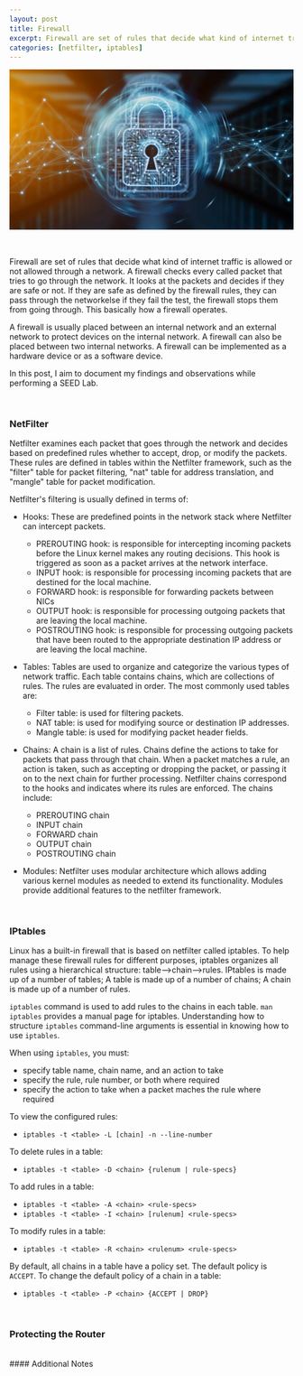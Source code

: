 ```yaml
---
layout: post
title: Firewall
excerpt: Firewall are set of rules that decide what kind of internet traffic is allowed or not allowed through a network. A firewall checks every called packet that tries to go through the network. It looks at the packets and decides if they are safe or not. If they are safe as defined by the firewall rules, they can pass through the networkelse if they fail the test, the firewall stops them from going through.
categories: [netfilter, iptables]
---
```


![Firewalls](/images/featured-images/firewalls.jpg)

<br>

Firewall are set of rules that decide what kind of internet traffic is allowed or not allowed through a network. A firewall checks every called packet that tries to go through the network. It looks at the packets and decides if they are safe or not. If they are safe as defined by the firewall rules, they can pass through the networkelse if they fail the test, the firewall stops them from going through. This basically how a firewall operates.

A firewall is usually placed between an internal network and an external network to protect devices on the internal network. A firewall can also be placed between two internal networks. A firewall can be implemented as a hardware device or as a software device.

In this post, I aim to document my findings and observations while performing a SEED Lab.

<br>

### NetFilter
Netfilter examines each packet that goes through the network and decides based on predefined rules whether to accept, drop, or modify the packets. These rules are defined in tables within the Netfilter framework, such as the "filter" table for packet filtering, "nat" table for address translation, and "mangle" table for packet modification. 

Netfilter's filtering is usually defined in terms of:
- Hooks: These are predefined points in the network stack where Netfilter can intercept packets.
  - PREROUTING hook: is responsible for intercepting incoming packets before the Linux kernel makes any routing decisions. This hook is triggered as soon as a packet arrives at the network interface.
  - INPUT hook: is responsible for processing incoming packets that are destined for the local machine.
  - FORWARD hook: is responsible for forwarding packets between NICs
  - OUTPUT hook: is responsible for processing outgoing packets that are leaving the local machine.
  - POSTROUTING hook: is responsible for processing outgoing packets that have been routed to the appropriate destination IP address or are leaving the local machine.

- Tables: Tables are used to organize and categorize the various types of network traffic. Each table contains chains, which are collections of rules. The rules are evaluated in order. The most commonly used tables are:
  - Filter table: is used for filtering packets.
  - NAT table: is used for modifying source or destination IP addresses.
  - Mangle table: is used for modifying packet header fields.

- Chains: A chain is a list of rules. Chains define the actions to take for packets that pass through that chain. When a packet matches a rule, an action is taken, such as accepting or dropping the packet, or passing it on to the next chain for further processing. Netfilter chains correspond to the hooks and indicates where its rules are enforced. The chains include:
  - PREROUTING chain
  - INPUT chain
  - FORWARD chain
  - OUTPUT chain
  - POSTROUTING chain

- Modules: Netfilter uses modular architecture which allows adding various kernel modules as needed to extend its functionality. Modules provide additional features to the netfilter framework.

<br>

### IPtables
Linux has a built-in firewall that is based on netfilter called iptables. To help manage these firewall rules for different purposes, iptables organizes all rules using a hierarchical structure: table-->chain-->rules. IPtables is made up of a number of tables; A table is made up of a number of chains; A chain is made up of a number of rules.

`iptables` command is used to add rules to the chains in each table. `man iptables` provides a manual page for iptables. Understanding how to structure `iptables` command-line arguments is essential in knowing how to use `iptables`.

When using `iptables`, you must:
- specify table name, chain name, and an action to take
- specify the rule, rule number, or both where required
- specify the action to take when a packet maches the rule where required

To view the configured rules:
- `iptables -t <table> -L [chain] -n --line-number`

To delete rules in a table:
- `iptables -t <table> -D <chain> {rulenum | rule-specs}`

To add rules in a table:
- `iptables -t <table> -A <chain> <rule-specs>`
- `iptables -t <table> -I <chain> [rulenum] <rule-specs>`

To modify rules in a table:
- `iptables -t <table> -R <chain> <rulenum> <rule-specs>`

By default, all chains in a table have a policy set. The default policy is `ACCEPT`. To change the default policy of a chain in a table:
- `iptables -t <table> -P <chain> {ACCEPT | DROP}`

<br>

### Protecting the Router



<br>
#### Additional Notes
